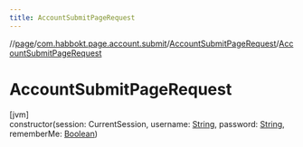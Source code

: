 ```yaml
---
title: AccountSubmitPageRequest
---
```

//[page](../../../index.html)/[com.habbokt.page.account.submit](../index.html)/[AccountSubmitPageRequest](index.html)/[AccountSubmitPageRequest](-account-submit-page-request.html)



# AccountSubmitPageRequest



[jvm]\
constructor(session: CurrentSession, username: [String](https://kotlinlang.org/api/latest/jvm/stdlib/kotlin/-string/index.html), password: [String](https://kotlinlang.org/api/latest/jvm/stdlib/kotlin/-string/index.html), rememberMe: [Boolean](https://kotlinlang.org/api/latest/jvm/stdlib/kotlin/-boolean/index.html))




